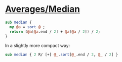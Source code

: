 [1]: http://rosettacode.org/wiki/Averages/Median

# [Averages/Median][1]

```perl
sub median {
  my @a = sort @_;
  return (@a[@a.end / 2] + @a[@a / 2]) / 2;
}
```


In a slightly more compact way:

```perl
sub median { 2 R/ [+] @_.sort[@_.end / 2, @_ / 2] }
```